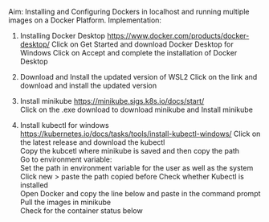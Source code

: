 
Aim: Installing and Configuring Dockers in localhost and running multiple images on a Docker Platform. 
Implementation: 
1.	Installing Docker Desktop https://www.docker.com/products/docker-desktop/ Click on Get Started and download Docker Desktop for Windows 
Click on Accept and complete the installation of Docker Desktop  
2.	Download and Install the updated version of WSL2 Click on the link and download and install the updated version 
  
3.	Install minikube https://minikube.sigs.k8s.io/docs/start/  
Click on the .exe download to download minikube and Install minikube 
 
4.	Install kubectl for windows https://kubernetes.io/docs/tasks/tools/install-kubectl-windows/ 
Click on the latest release and download the kubectl  
Copy the kubcetl where minikube is saved and then copy the path  
Go to environment variable:  
Set the path in environment variable for the user as  well as the system 
Click new > paste the path copied before 
Check whether Kubectl is installed  
Open Docker and copy the line below and paste in the command prompt  
Pull the images in minikube  
Check for the container status below 
 
 
 	 








